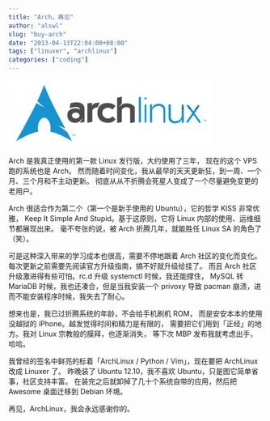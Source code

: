 ```yaml
---
title: "Arch，再见"
author: "alswl"
slug: "buy-arch"
date: "2013-04-13T22:04:00+08:00"
tags: ["linuxer", "archlinux"]
categories: ["coding"]
---
```



![Arch](/images/upload_dropbox/201304/archlinux-logo-dark-1200dpi_.png)

Arch 是我真正使用的第一款 Linux 发行版，大约使用了三年，
现在的这个 VPS 跑的系统也是 Arch。
然而随着时间变化，我从最早的天天更新狂，到一周、一个月、三个月和不主动更新。
彻底从从不折腾会死星人变成了一个尽量避免变更的老用户。

<!-- more -->

Arch 很适合作为第二个（第一个是新手使用的 Ubuntu），它的哲学 KISS 非常优雅，
Keep It Simple And Stupid。基于这原则，它将 Linux 内部的使用、运维细节都展现出来。
毫不夸张的说，被 Arch 折腾几年，就能胜任 Linux SA 的角色了（笑）。

可是这种深入带来的学习成本也很高，需要不停地跟着 Arch 社区的变化而变化。
每次更新之前需要先阅读官方升级指南，搞不好就升级给挂了。
而且 Arch 社区升级激进得有些可怕。rc.d 升级 systemctl 时候，我还能撑住，
MySQL 转 MariaDB 时候，我也还凑合，但是当我安装一个 privoxy 导致 pacman
崩溃，进而不能安装程序时候，我失去了耐心。

想来也是，我已过折腾系统的年龄，不会给手机刷机 ROM，
而是安安本本的使用没越狱的 iPhone。越发觉得时间和精力是有限的，
需要把它们用到「正经」的地方。我对 Linux 宗教般的膜拜，也逐渐消失，
等下次 MBP 发布我就考虑出手，哈哈。

我曾经的签名中鲜亮的标着「ArchLinux / Python / Vim」，现在要把 ArchLinux 改成
Linuxer 了。
昨晚装了 Ubuntu 12.10，我不喜欢 Ubuntu，只是图它简单省事，社区支持丰富。
在装完之后就卸掉了几十个系统自带的应用，然后把 Awesome 桌面迁移到 Debian 环境。

再见，ArchLinux，我会永远感谢你的。
